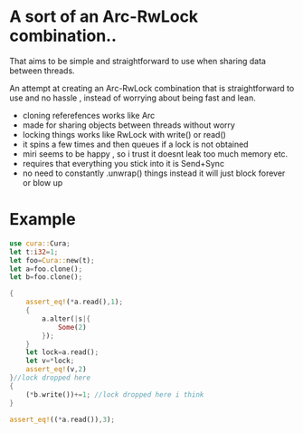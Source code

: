 # A sort of an Arc-RwLock combination.. 

That aims to be simple and straightforward to use when sharing data
between threads. 

An attempt at creating an Arc-RwLock combination that is straightforward
to use and no hassle , instead of worrying about being fast and lean. 

 * cloning referefences works like Arc
 * made for sharing objects between threads without worry
 * locking things works like RwLock with write() or read()
 * it spins a few times and then queues if a lock is not obtained
 * miri seems to be happy , so i trust it doesnt leak too much memory etc.
 * requires that everything you stick into it is Send+Sync
 * no need to constantly .unwrap() things instead it will just
   block forever or blow up

# Example
```rust
use cura::Cura;
let t:i32=1;
let foo=Cura::new(t);
let a=foo.clone();
let b=foo.clone();

{
    assert_eq!(*a.read(),1);
    {
        a.alter(|s|{
            Some(2)
        });
    }
    let lock=a.read();
    let v=*lock;
    assert_eq!(v,2)
}//lock dropped here
{
    (*b.write())+=1; //lock dropped here i think 
}

assert_eq!((*a.read()),3);
```

